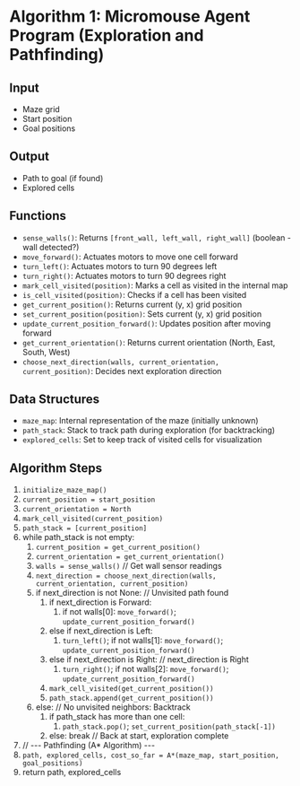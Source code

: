 # Algorithm 1: Micromouse Agent Program (Exploration and Pathfinding)

## Input
- Maze grid
- Start position
- Goal positions

## Output
- Path to goal (if found)
- Explored cells

## Functions
- `sense_walls()`: Returns `[front_wall, left_wall, right_wall]` (boolean - wall detected?)
- `move_forward()`: Actuates motors to move one cell forward
- `turn_left()`: Actuates motors to turn 90 degrees left
- `turn_right()`: Actuates motors to turn 90 degrees right
- `mark_cell_visited(position)`: Marks a cell as visited in the internal map
- `is_cell_visited(position)`: Checks if a cell has been visited
- `get_current_position()`: Returns current (y, x) grid position
- `set_current_position(position)`: Sets current (y, x) grid position
- `update_current_position_forward()`: Updates position after moving forward
- `get_current_orientation()`: Returns current orientation (North, East, South, West)
- `choose_next_direction(walls, current_orientation, current_position)`: Decides next exploration direction

## Data Structures
- `maze_map`: Internal representation of the maze (initially unknown)
- `path_stack`: Stack to track path during exploration (for backtracking)
- `explored_cells`: Set to keep track of visited cells for visualization

## Algorithm Steps
1. `initialize_maze_map()`
2. `current_position = start_position`
3. `current_orientation = North`
4. `mark_cell_visited(current_position)`
5. `path_stack = [current_position]`
6. while path_stack is not empty:
    1. `current_position = get_current_position()`
    2. `current_orientation = get_current_orientation()`
    3. `walls = sense_walls()`  // Get wall sensor readings
    4. `next_direction = choose_next_direction(walls, current_orientation, current_position)`
    5. if next_direction is not None: // Unvisited path found
        1. if next_direction is Forward:
            1. if not walls[0]: `move_forward()`; `update_current_position_forward()`
        2. else if next_direction is Left:
            1. `turn_left()`; if not walls[1]: `move_forward()`; `update_current_position_forward()`
        3. else if next_direction is Right: // next_direction is Right
            1. `turn_right()`; if not walls[2]: `move_forward()`; `update_current_position_forward()`
        4. `mark_cell_visited(get_current_position())`
        5. `path_stack.append(get_current_position())`
    6. else: // No unvisited neighbors: Backtrack
        1. if path_stack has more than one cell:
            1. `path_stack.pop()`; `set_current_position(path_stack[-1])`
        2. else: break // Back at start, exploration complete
7. // --- Pathfinding (A* Algorithm) ---
8. `path, explored_cells, cost_so_far = A*(maze_map, start_position, goal_positions)`
9. return path, explored_cells

